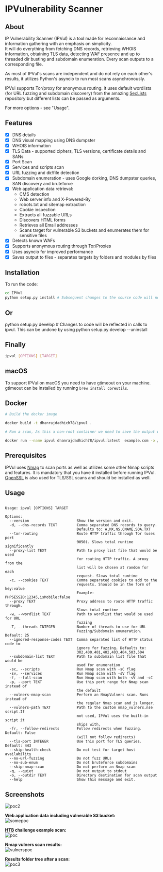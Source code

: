 # IPVulnerability Scanner

## About

IP Vulnerability Scanner (IPVul) is a tool made for reconnaissance and information gathering with an emphasis on simplicity.<br> It will do everything from
fetching DNS records, retrieving WHOIS information, obtaining TLS data, detecting WAF presence and up to threaded dir busting and
subdomain enumeration. Every scan outputs to a corresponding file. <br/>

As most of IPVul's scans are independent and do not rely on each other's results,
it utilizes Python's asyncio to run most scans asynchronously. <br/>

IPVul supports Tor/proxy for anonymous routing. It uses default wordlists (for URL fuzzing and subdomain discovery)
from the amazing [SecLists](https://github.com/danielmiessler/SecLists) repository but different lists can be passed as arguments.<br>

For more options - see "Usage".

## Features

- [x] DNS details
- [x] DNS visual mapping using DNS dumpster
- [x] WHOIS information
- [x] TLS Data - supported ciphers, TLS versions,
certificate details and SANs
- [x] Port Scan
- [x] Services and scripts scan
- [x] URL fuzzing and dir/file detection
- [x] Subdomain enumeration - uses Google dorking, DNS dumpster queries,
 SAN discovery and bruteforce
- [x] Web application data retrieval:<br>
  - CMS detection
  - Web server info and X-Powered-By
  - robots.txt and sitemap extraction
  - Cookie inspection
  - Extracts all fuzzable URLs
  - Discovers HTML forms
  - Retrieves all Email addresses
  - Scans target for vulnerable S3 buckets and enumerates them
  for sensitive files
- [x] Detects known WAFs
- [x] Supports anonymous routing through Tor/Proxies
- [x] Uses asyncio for improved performance
- [x] Saves output to files - separates targets by folders
and modules by files

## Installation

To run the code:

``` sh
cd IPVul
python setup.py install # Subsequent changes to the source code will not be reflected in calls to ipvul when this is used
```

## Or

python setup.py develop # Changes to code will be reflected in calls to ipvul. This can be undone by using python setup.py develop --uninstall

## Finally

``` sh
ipvul [OPTIONS] [TARGET]
```

## macOS

To support IPVul on macOS you need to have gtimeout on your machine.<br>
gtimeout can be installed by running `brew install coreutils`.

## Docker

``` sh
# Build the docker image

docker build -t dhanrajdadhich78/ipvul .

# Run a scan, As this a non-root container we need to save the output under the user's home which is /home/ipvul

docker run --name ipvul dhanrajdadhich78/ipvul:latest  example.com -o /home/ipvul

```

## Prerequisites

IPVul uses [Nmap](https://github.com/nmap/nmap) to scan ports as well as utilizes some other Nmap scripts
and features. It is mandatory that you have it installed before running IPVul.<br>
[OpenSSL](https://github.com/openssl/openssl) is also used for TLS/SSL scans and should be installed as well.

## Usage

``` text

Usage: ipvul [OPTIONS] TARGET

Options:
  --version                      Show the version and exit.
  -d, --dns-records TEXT         Comma separated DNS records to query.
                                 Defaults to: A,MX,NS,CNAME,SOA,TXT
  --tor-routing                  Route HTTP traffic through Tor (uses port
                                 9050). Slows total runtime significantly
  --proxy-list TEXT              Path to proxy list file that would be used
                                 for routing HTTP traffic. A proxy from the
                                 list will be chosen at random for each
                                 request. Slows total runtime
  -c, --cookies TEXT             Comma separated cookies to add to the
                                 requests. Should be in the form of key:value
                                 Example: PHPSESSID:12345,isMobile:false
  --proxy TEXT                   Proxy address to route HTTP traffic through.
                                 Slows total runtime
  -w, --wordlist TEXT            Path to wordlist that would be used for URL
                                 fuzzing
  -T, --threads INTEGER          Number of threads to use for URL
                                 Fuzzing/Subdomain enumeration. Default: 25
  --ignored-response-codes TEXT  Comma separated list of HTTP status code to
                                 ignore for fuzzing. Defaults to:
                                 302,400,401,402,403,404,503,504
  --subdomain-list TEXT          Path to subdomain list file that would be
                                 used for enumeration
  -sc, --scripts                 Run Nmap scan with -sC flag
  -sv, --services                Run Nmap scan with -sV flag
  -f, --full-scan                Run Nmap scan with both -sV and -sC
  -p, --port TEXT                Use this port range for Nmap scan instead of
                                 the default
  --vulners-nmap-scan            Perform an NmapVulners scan. Runs instead of
                                 the regular Nmap scan and is longer.
  --vulners-path TEXT            Path to the custom nmap_vulners.nse script.If
                                 not used, IPVul uses the built-in script it
                                 ships with.
  -fr, --follow-redirects        Follow redirects when fuzzing. Default: False
                                 (will not follow redirects)
  --tls-port INTEGER             Use this port for TLS queries. Default: 443
  --skip-health-check            Do not test for target host availability
  --no-url-fuzzing               Do not fuzz URLs
  --no-sub-enum                  Do not bruteforce subdomains
  --skip-nmap-scan               Do not perform an Nmap scan
  -q, --quiet                    Do not output to stdout
  -o, --outdir TEXT              Directory destination for scan output
  --help                         Show this message and exit.

```

## Screenshots

![poc2](https://github.com/dhanrajdadhich78/IPVul/tree/main/output/response1.png)<br>

**Web application data including vulnerable S3 bucket:**<br>
![somepoc](https://github.com/dhanrajdadhich78/IPVul/tree/main/output/response2.png)

**[HTB](https://www.hackthebox.eu/) challenge example scan:**<br>
![poc](https://github.com/dhanrajdadhich78/IPVul/tree/main/output/response3.png)<br>

**Nmap vulners scan results:**<br>
![vulnerspoc](https://github.com/dhanrajdadhich78/IPVul/tree/main/output/response4.png)<br>

**Results folder tree after a scan:**<br>
![poc3](https://github.com/dhanrajdadhich78/IPVul/tree/main/output/response5.png)
